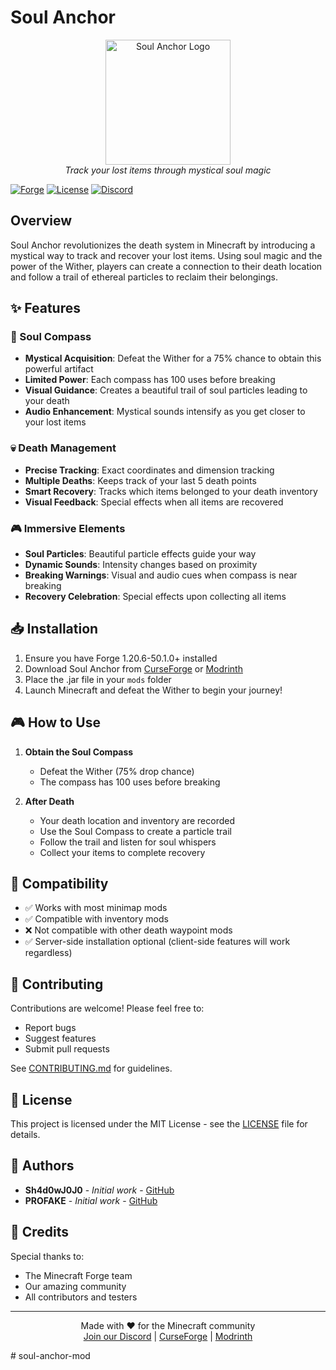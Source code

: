 # Soul Anchor

<p align="center">
  <img src="path/to/logo.png" alt="Soul Anchor Logo" width="200"/>
  <br>
  <em>Track your lost items through mystical soul magic</em>
</p>

[![Forge](https://img.shields.io/badge/Forge-1.20.6-orange.svg)](http://files.minecraftforge.net)
[![License](https://img.shields.io/badge/License-MIT-blue.svg)](LICENSE)
[![Discord](https://img.shields.io/discord/YOUR_DISCORD_ID?color=7289da&label=Discord&logo=discord&logoColor=ffffff)](YOUR_DISCORD_INVITE)

## Overview

Soul Anchor revolutionizes the death system in Minecraft by introducing a mystical way to track and recover your lost items. Using soul magic and the power of the Wither, players can create a connection to their death location and follow a trail of ethereal particles to reclaim their belongings.

## ✨ Features

### 🧭 Soul Compass
- **Mystical Acquisition**: Defeat the Wither for a 75% chance to obtain this powerful artifact
- **Limited Power**: Each compass has 100 uses before breaking
- **Visual Guidance**: Creates a beautiful trail of soul particles leading to your death
- **Audio Enhancement**: Mystical sounds intensify as you get closer to your lost items

### 💀 Death Management
- **Precise Tracking**: Exact coordinates and dimension tracking
- **Multiple Deaths**: Keeps track of your last 5 death points
- **Smart Recovery**: Tracks which items belonged to your death inventory
- **Visual Feedback**: Special effects when all items are recovered

### 🎮 Immersive Elements
- **Soul Particles**: Beautiful particle effects guide your way
- **Dynamic Sounds**: Intensity changes based on proximity
- **Breaking Warnings**: Visual and audio cues when compass is near breaking
- **Recovery Celebration**: Special effects upon collecting all items

## 📥 Installation

1. Ensure you have Forge 1.20.6-50.1.0+ installed
2. Download Soul Anchor from [CurseForge](link) or [Modrinth](link)
3. Place the .jar file in your `mods` folder
4. Launch Minecraft and defeat the Wither to begin your journey!

## 🎮 How to Use

1. **Obtain the Soul Compass**
   - Defeat the Wither (75% drop chance)
   - The compass has 100 uses before breaking

2. **After Death**
   - Your death location and inventory are recorded
   - Use the Soul Compass to create a particle trail
   - Follow the trail and listen for soul whispers
   - Collect your items to complete recovery

## 🔧 Compatibility

- ✅ Works with most minimap mods
- ✅ Compatible with inventory mods
- ❌ Not compatible with other death waypoint mods
- ✅ Server-side installation optional (client-side features will work regardless)

## 🤝 Contributing

Contributions are welcome! Please feel free to:
- Report bugs
- Suggest features
- Submit pull requests

See [CONTRIBUTING.md](CONTRIBUTING.md) for guidelines.

## 📜 License

This project is licensed under the MIT License - see the [LICENSE](LICENSE) file for details.

## 👥 Authors

- **Sh4d0wJ0J0** - *Initial work* - [GitHub](https://github.com/Sh4d0wJ0J0)
- **PROFAKE** - *Initial work* - [GitHub](https://github.com/PROFAKE)

## 🌟 Credits

Special thanks to:
- The Minecraft Forge team
- Our amazing community
- All contributors and testers

---

<p align="center">
  Made with ❤️ for the Minecraft community
  <br>
  <a href="https://discord.gg/YOUR_INVITE">Join our Discord</a> | <a href="https://www.curseforge.com/minecraft/mc-mods/soul-anchor">CurseForge</a> | <a href="https://modrinth.com/mod/soul-anchor">Modrinth</a>
</p> #   s o u l - a n c h o r - m o d  
 